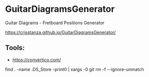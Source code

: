 # GuitarDiagramsGenerator

Guitar Diagrams - Fretboard Positions Generator

https://crisstanza.github.io/GuitarDiagramsGenerator/

## Tools:
 - https://convertico.com/

find . -name .DS_Store -print0 | xargs -0 git rm -f --ignore-unmatch
